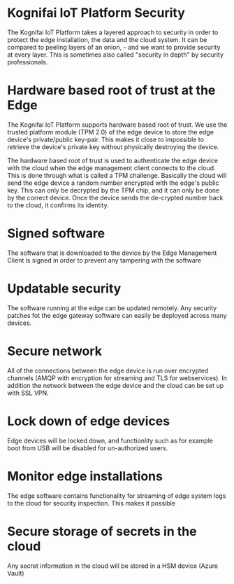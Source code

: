 # Kognifai IoT Platform Security

The Kognifai IoT Platform takes a layered approach to security in order to protect the edge installation, the data and the cloud system. It can be compared to peeling layers of an onion, - and we want to provide security at every layer. This is sometimes also called "security in depth" by security professionals.

# Hardware based root of trust at the Edge
The Kognifai IoT Platform supports hardware based root of trust. We use the trusted platform module (TPM 2.0) of the edge device to store the edge device's private/public key-pair. This makes it close to impossible to retrieve the device's private key without physically destroying the device.

The hardware based root of trust is used to authenticate the edge device with the cloud when the edge management client connects to the cloud.  This is done through what is called a TPM challenge. Basically the cloud will send the edge device a random number encrypted with the edge's public key. This can only be decrypted by the TPM chip, and it can only be done by the correct device. Once the device sends the de-crypted number back to the cloud, it confirms its identity.

# Signed software
The software that is downloaded to the device by the Edge Management Client is signed in order to prevent any tampering with the software

# Updatable security
The software running at the edge can be updated remotely. Any security patches fot the edge gateway software can easily be deployed across many devices.

# Secure network
All of the connections between the edge device is run over encrypted channels (AMQP with encryption for streaming and TLS for webservices). In addition the network between the edge device and the cloud can be set up with SSL VPN.

# Lock down of edge devices
Edge devices will be locked down, and functionlity such as for example boot from USB will be disabled for un-authorized users.

# Monitor edge installations
The edge software contains functionality for streaming of edge system logs to the cloud for security inspection. This makes it possible

# Secure storage of secrets in the cloud
Any secret information in the cloud will be stored in a HSM device (Azure Vault)


